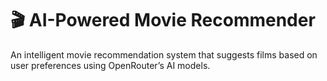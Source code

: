 # 🎬 AI-Powered Movie Recommender

An intelligent movie recommendation system that suggests films based on user preferences using OpenRouter’s AI models.
